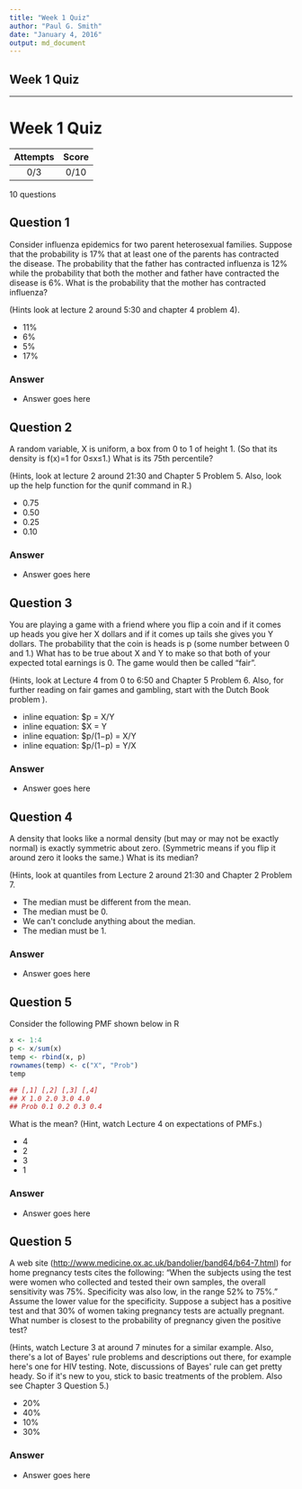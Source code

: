 ```yaml
---
title: "Week 1 Quiz"
author: "Paul G. Smith"
date: "January 4, 2016"
output: md_document
---
```


## Week 1 Quiz
------------

Week 1 Quiz
===========  

|Attempts|Score|  
|:------:|:---:|  
|   0/3  | 0/10|  

10 questions

Question 1 
----------
Consider influenza epidemics for two parent heterosexual families. Suppose that the probability is 17% that at least one of the parents has contracted the disease. The probability that the father has contracted influenza is 12% while the probability that both the mother and father have contracted the disease is 6%. What is the probability that the mother has contracted influenza? 

(Hints look at lecture 2 around 5:30 and chapter 4 problem 4).

- 11%
- 6%
- 5%
- 17%

### Answer
- Answer goes here

Question 2 
----------
A random variable, X is uniform, a box from 0 to 1 of height 1. (So that its density is f(x)=1 for 0≤x≤1.) What is its 75th percentile? 

(Hints, look at lecture 2 around 21:30 and Chapter 5 Problem 5. Also, look up the help function for the qunif command in R.)

- 0.75
- 0.50
- 0.25
- 0.10

### Answer
- Answer goes here

Question 3 
----------
You are playing a game with a friend where you flip a coin and if it comes up heads you give her X dollars and if it comes up tails she gives you Y dollars. The probability that the coin is heads is p (some number between 0 and 1.) What has to be true about X and Y to make so that both of your expected total earnings is 0. The game would then be called “fair”. 

(Hints, look at Lecture 4 from 0 to 6:50 and Chapter 5 Problem 6. Also, for further reading on fair games and gambling, start with the Dutch Book problem ).

- inline equation: $p = X/Y
- inline equation: $X = Y
- inline equation: $p/(1−p) = X/Y
- inline equation: $p/(1−p) = Y/X

### Answer
- Answer goes here

Question 4 
----------
A density that looks like a normal density (but may or may not be exactly normal) is exactly symmetric about zero. (Symmetric means if you flip it around zero it looks the same.) What is its median? 

(Hints, look at quantiles from Lecture 2 around 21:30 and Chapter 2 Problem 7.

- The median must be different from the mean.
- The median must be 0.
- We can't conclude anything about the median.
- The median must be 1.

### Answer
- Answer goes here

Question 5 
----------
Consider the following PMF shown below in R
```r
x <- 1:4
p <- x/sum(x)
temp <- rbind(x, p)
rownames(temp) <- c("X", "Prob")
temp
```
```r
## [,1] [,2] [,3] [,4]
## X 1.0 2.0 3.0 4.0
## Prob 0.1 0.2 0.3 0.4
```

What is the mean? (Hint, watch Lecture 4 on expectations of PMFs.)

- 4
- 2
- 3
- 1

### Answer
- Answer goes here

Question 5 
----------
A web site (http://www.medicine.ox.ac.uk/bandolier/band64/b64-7.html) for home pregnancy tests cites the following: “When the subjects using the test were women who collected and tested their own samples, the overall sensitivity was 75%. Specificity was also low, in the range 52% to 75%.” Assume the lower value for the specificity. Suppose a subject has a positive test and that 30% of women taking pregnancy tests are actually pregnant. What number is closest to the probability of pregnancy given the positive test?

(Hints, watch Lecture 3 at around 7 minutes for a similar example. Also, there's a lot of Bayes' rule problems and descriptions out there, for example here's one for HIV testing. Note, discussions of Bayes' rule can get pretty heady. So if it's new to you, stick to basic treatments of the problem. Also see Chapter 3 Question 5.)

- 20%
- 40%
- 10%
- 30%

### Answer
- Answer goes here
